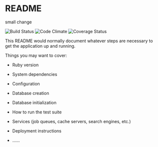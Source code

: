 # README
small change

![Build Status](https://app.codeship.com/projects/297b4010-efad-0134-e01f-4e0ea4fc24eb/status?branch=master)
![Code Climate](https://codeclimate.com/github/EvianneKeeney/Planted.png)
![Coverage Status](https://coveralls.io/repos/EvianneKeeney/Planted/badge.png)



This README would normally document whatever steps are necessary to get the
application up and running.

Things you may want to cover:

* Ruby version

* System dependencies

* Configuration

* Database creation

* Database initialization

* How to run the test suite

* Services (job queues, cache servers, search engines, etc.)

* Deployment instructions

* ......
